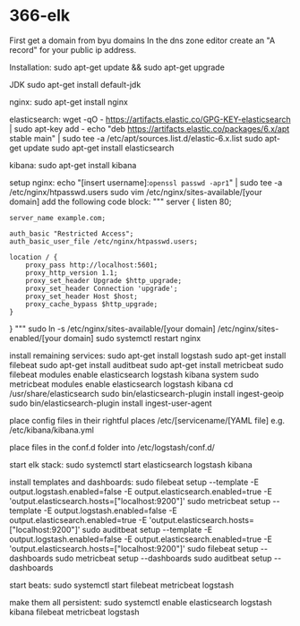 # 366-elk
First get a domain from byu domains
In the dns zone editor create an "A record" for your public ip address.

Installation:
sudo apt-get update && sudo apt-get upgrade

JDK
sudo apt-get install default-jdk

nginx:
sudo apt-get install nginx

elasticsearch:
wget -qO - https://artifacts.elastic.co/GPG-KEY-elasticsearch | sudo apt-key add -
echo "deb https://artifacts.elastic.co/packages/6.x/apt stable main" | sudo tee -a /etc/apt/sources.list.d/elastic-6.x.list
sudo apt-get update
sudo apt-get install elasticsearch

kibana:
sudo apt-get install kibana

setup nginx:
echo "[insert username]:`openssl passwd -apr1`" | sudo tee -a /etc/nginx/htpasswd.users
sudo vim /etc/nginx/sites-available/[your domain]
add the following code block:
"""
server {
    listen 80;

    server_name example.com;

    auth_basic "Restricted Access";
    auth_basic_user_file /etc/nginx/htpasswd.users;

    location / {
        proxy_pass http://localhost:5601;
        proxy_http_version 1.1;
        proxy_set_header Upgrade $http_upgrade;
        proxy_set_header Connection 'upgrade';
        proxy_set_header Host $host;
        proxy_cache_bypass $http_upgrade;
    }
}
"""
sudo ln -s /etc/nginx/sites-available/[your domain] /etc/nginx/sites-enabled/[your domain]
sudo systemctl restart nginx

install remaining services:
sudo apt-get install logstash
sudo apt-get install filebeat
sudo apt-get install auditbeat
sudo apt-get install metricbeat
sudo filebeat modules enable elasticsearch logstash kibana system
sudo metricbeat modules enable elasticsearch logstash kibana
cd /usr/share/elasticsearch
sudo bin/elasticsearch-plugin install ingest-geoip
sudo bin/elasticsearch-plugin install ingest-user-agent

place config files in their rightful places
/etc/[servicename/[YAML file]
e.g. /etc/kibana/kibana.yml

place files in the conf.d folder into /etc/logstash/conf.d/

start elk stack:
sudo systemctl start elasticsearch logstash kibana

install templates and dashboards:
sudo filebeat setup --template -E output.logstash.enabled=false -E output.elasticsearch.enabled=true -E 'output.elasticsearch.hosts=["localhost:9200"]'
sudo metricbeat setup --template -E output.logstash.enabled=false -E output.elasticsearch.enabled=true -E 'output.elasticsearch.hosts=["localhost:9200"]'
sudo auditbeat setup --template -E output.logstash.enabled=false -E output.elasticsearch.enabled=true -E 'output.elasticsearch.hosts=["localhost:9200"]'
sudo filebeat setup --dashboards
sudo metricbeat setup --dashboards
sudo auditbeat setup --dashboards

start beats:
sudo systemctl start filebeat metricbeat logstash

make them all persistent:
sudo systemctl enable elasticsearch logstash kibana filebeat metricbeat logstash

